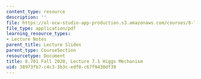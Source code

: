 ```yaml
---
content_type: resource
description: ''
file: https://ol-ocw-studio-app-production.s3.amazonaws.com/courses/8-701-introduction-to-nuclear-and-particle-physics-fall-2020/38973fb7c4c33b3cedf0c67f9430df39_MIT8_701f20_lec7.1.pdf
file_type: application/pdf
learning_resource_types:
- Lecture Notes
parent_title: Lecture Slides
parent_type: CourseSection
resourcetype: Document
title: 8.701 Fall 2020, Lecture 7.1 Higgs Mechanism
uid: 38973fb7-c4c3-3b3c-edf0-c67f9430df39
---
```

